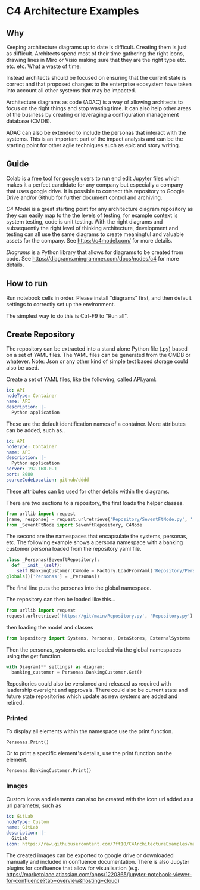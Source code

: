 # C4 Architecture Examples

## Why

Keeping architecture diagrams up to date is difficult. Creating them is just as difficult. Architects spend most of their time gathering the right icons, drawing lines in Miro or Visio making sure that they are the right type etc. etc. etc. What a waste of time.

Instead architects should be focused on ensuring that the current state is correct and that proposed changes to the enterprise ecosystem have taken into account all other systems that may be impacted.

Architecture diagrams as code (ADAC) is a way of allowing architects to focus on the right things and stop wasting time. It can also help other areas of the business by creating or leveraging a configuration management database (CMDB).

ADAC can also be extended to include the personas that interact with the systems. This is an important part of the impact analysis and can be the starting point for other agile techniques such as epic and story writing.

## Guide

Colab is a free tool for google users to run end edit Jupyter files which makes it a perfect candidate for any company but especially a company that uses google drive. It is possible to connect this repository to Google Drive and/or Github for further document control and archiving.

*C4 Model* is a great starting point for any architecture diagram repository as they can easily map to the the levels of testing, for example context is system testing, code is unit testing. With the right diagrams and subsequently the right level of thinking architecture, development and testing can all use the same diagrams to create meaningful and valuable assets for the company. See <https://c4model.com/> for more details.

*Diagrams* is a Python library that allows for diagrams to be created from code. See <https://diagrams.mingrammer.com/docs/nodes/c4> for more details.

## How to run

Run notebook cells in order. Please install "diagrams" first, and then default settings to correctly set up the environment.

The simplest way to do this is Ctrl-F9 to "Run all".

## Create Repository

The repository can be extracted into a stand alone Python file (.py) based on a set of YAML files. The YAML files can be generated from the CMDB or whatever. Note: Json or any other kind of simple text based storage could also be used.

Create a set of YAML files, like the following, called API.yaml:

```YAML
id: API
nodeType: Container
name: API
description: |-
  Python application
```

These are the default identification names of a container. More attributes can be added, such as..

```YAML
id: API
nodeType: Container
name: API
description: |-
  Python application
server: 192.168.0.1
port: 8080
sourceCodeLocation: github/dddd
```

These attributes can be used for other details within the diagrams.

There are two sections to a repository, the first loads the helper classes.

```python
from urllib import request
[name, response] = request.urlretrieve('Repository/SeventFtNode.py', '_SeventFtNode.py')
from _SeventFtNode import SevenftRepository, C4Node
```

The second are the namespaces that encapsulate the systems, personas, etc. The following example shows a persona namespace with a banking customer persona loaded from the repository yaml file.

```python
class _Personas(SevenftRepository):
  def __init__(self):
    self.BankingCustomer:C4Node = Factory.LoadFromYaml('Repository/Personas/Banking%20Customer.yaml')
globals()['Personas'] = _Personas()
```

The final line puts the personas into the global namespace.

The repository can then be loaded like this...

```python
from urllib import request
request.urlretrieve('https://git/main/Repository.py', 'Repository.py')
```

then loading the model and classes

```python
from Repository import Systems, Personas, DataStores, ExternalSystems
```

Then the personas, systems etc. are loaded via the global namespaces using the get function.

```python
with Diagram(** settings) as diagram:
  banking_customer = Personas.BankingCustomer.Get()
```

Repositories could also be versioned and released as required with leadership oversight and approvals. There could also be current state and future state repositories which update as new systems are added and retired.

### Printed

To display all elements within the namespace use the print function.

```python
Personas.Print()
```

Or to print a specific element's details, use the print function on the element.

```python
Personas.BankingCustomer.Print()
```

### Images

Custom icons and elements can also be created with the icon url added as a url parameter, such as

```yaml
id: GitLab
nodeType: Custom
name: GitLab
description: |-
  GitLab
icon: https://raw.githubusercontent.com/7ft10/C4ArchitectureExamples/main/Repository/Internal%20Systems/GitLab.png

```

The created images can be exported to google drive or downloaded manually and included in confluence documentation. There is also Jupyter plugins for confluence that allow for visualisation (e.g. <https://marketplace.atlassian.com/apps/1220365/jupyter-notebook-viewer-for-confluence?tab=overview&hosting=cloud>)
